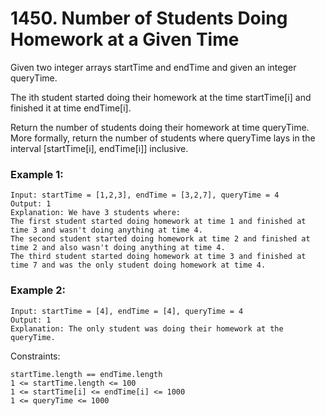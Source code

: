# 1450. Number of Students Doing Homework at a Given Time


Given two integer arrays startTime and endTime and given an integer queryTime.

The ith student started doing their homework at the time startTime[i] and finished it at time endTime[i].

Return the number of students doing their homework at time queryTime. More formally, return the number of students where queryTime lays in the interval [startTime[i], endTime[i]] inclusive.

 

### Example 1:
```
Input: startTime = [1,2,3], endTime = [3,2,7], queryTime = 4
Output: 1
Explanation: We have 3 students where:
The first student started doing homework at time 1 and finished at time 3 and wasn't doing anything at time 4.
The second student started doing homework at time 2 and finished at time 2 and also wasn't doing anything at time 4.
The third student started doing homework at time 3 and finished at time 7 and was the only student doing homework at time 4.
```

### Example 2:
```
Input: startTime = [4], endTime = [4], queryTime = 4
Output: 1
Explanation: The only student was doing their homework at the queryTime.
 ```

Constraints:
```
startTime.length == endTime.length
1 <= startTime.length <= 100
1 <= startTime[i] <= endTime[i] <= 1000
1 <= queryTime <= 1000
```
